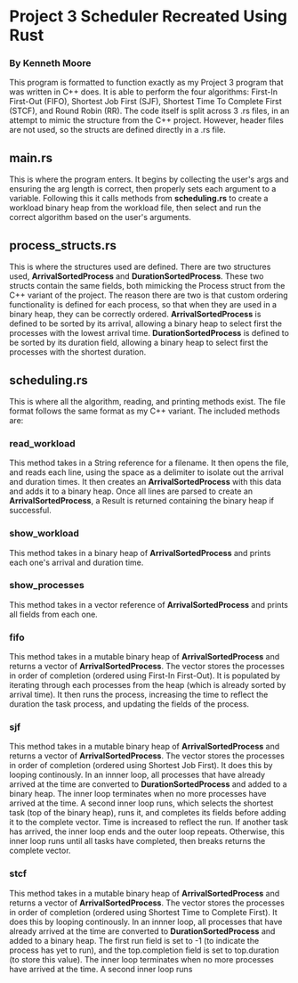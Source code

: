 # Project 3 Scheduler Recreated Using Rust
### By Kenneth Moore

This program is formatted to function exactly as my Project 3 program that was written in C++ does. It is able to perform the four algorithms: First-In First-Out (FIFO), Shortest Job First (SJF), Shortest Time To Complete First (STCF), and Round Robin (RR).
The code itself is split across 3 .rs files, in an attempt to mimic the structure from the C++ project. However, header files are not used, so the structs are defined directly in a .rs file.

## main.rs

This is where the program enters. It begins by collecting the user's args and ensuring the arg length is correct, then properly sets each argument to a variable. Following this it calls methods from **scheduling.rs** to create a workload binary heap from the workload file, then select and run the correct algorithm based on the user's arguments.

## process_structs.rs

This is where the structures used are defined. There are two structures used, **ArrivalSortedProcess** and **DurationSortedProcess**. These two structs contain the same fields, both mimicking the Process struct from the C++ variant of the project. The reason there are two is that custom ordering functionality is defined for each process, so that when they are used in a binary heap, they can be correctly ordered. **ArrivalSortedProcess** is defined to be sorted by its arrival, allowing a binary heap to select first the processes with the lowest arrival time. **DurationSortedProcess** is defined to be sorted by its duration field, allowing a binary heap to select first the processes with the shortest duration.

## scheduling.rs

This is where all the algorithm, reading, and printing methods exist. The file format follows the same format as my C++ variant. The included methods are:
### read_workload
This method takes in a String reference for a filename. It then opens the file, and reads each line, using the space as a delimiter to isolate out the arrival and duration times. It then creates an **ArrivalSortedProcess** with this data and adds it to a binary heap. Once all lines are parsed to create an **ArrivalSortedProcess**, a Result is returned containing the binary heap if successful.
### show_workload
This method takes in a binary heap of **ArrivalSortedProcess** and prints each one's arrival and duration time.
### show_processes
This method takes in a vector reference of **ArrivalSortedProcess** and prints all fields from each one.
### fifo
This method takes in a mutable binary heap of **ArrivalSortedProcess** and returns a vector of **ArrivalSortedProcess**. The vector stores the processes in order of completion (ordered using First-In First-Out). It is populated by iterating through each processes from the heap (which is already sorted by arrival time). It then runs the process, increasing the time to reflect the duration the task process, and updating the fields of the process.
### sjf
This method takes in a mutable binary heap of **ArrivalSortedProcess** and returns a vector of **ArrivalSortedProcess**. The vector stores the processes in order of completion (ordered using Shortest Job First). It does this by looping continously. In an innner loop, all processes that have already arrived at the time are converted to **DurationSortedProcess** and added to a binary heap. The inner loop terminates when no more processes have arrived at the time. A second inner loop runs, which selects the shortest task (top of the binary heap), runs it, and completes its fields before adding it to the complete vector. Time is increased to reflect the run. If another task has arrived, the inner loop ends and the outer loop repeats. Otherwise, this inner loop runs until all tasks have completed, then breaks returns the complete vector. 
### stcf
This method takes in a mutable binary heap of **ArrivalSortedProcess** and returns a vector of **ArrivalSortedProcess**. The vector stores the processes in order of completion (ordered using Shortest Time to Complete First). It does this by looping continously. In an innner loop, all processes that have already arrived at the time are converted to **DurationSortedProcess** and added to a binary heap. The first run field is set to -1 (to indicate the process has yet to run), and the top.completion field is set to top.duration (to store this value). The inner loop terminates when no more processes have arrived at the time. A second inner loop runs
